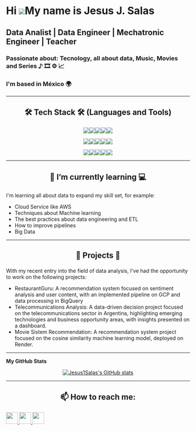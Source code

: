 
  
Hi ![](https://user-images.githubusercontent.com/18350557/176309783-0785949b-9127-417c-8b55-ab5a4333674e.gif)My name is Jesus J. Salas
===================================================================================================================================


Data Analist | Data Engineer | Mechatronic Engineer | Teacher
--------------------------------------------

### Passionate about: Tecnology, all about data, Music, Movies and Series ♪ 🎞️  ⚙️ 📈
### I'm based in México 🌍  


--------------------------------------------
<h2>
 <p align="center"> 🛠️ Tech Stack 🛠️ (Languages and Tools)</p> 
</h2>
<p align="center">
<img src=https://img.shields.io/badge/-Python-3776AB?style=flat&logo=python&logoColor=whitehttps://img.shields.io/badge/-Python-3776AB?style=flat&logo=python&logoColor=white><img src=https://img.shields.io/badge/Numpy-013243?style=flat&logo=numpy&logoColor=white><img src=https://img.shields.io/badge/BigQuery-FFB6B0?style=flat&logo=google-bigquery&logoColor=white><img src=https://img.shields.io/badge/GCP-4285F4?style=flat&logo=google-cloud&logoColor=white><img src=https://img.shields.io/badge/-SQL-4479A1?style=flat&logo=sql&logoColor=white>
</p>

<p align="center">
<img src=https://img.shields.io/badge/Pandas-150458?style=flat&logo=pandas&logoColor=white><img src=https://img.shields.io/badge/Docker-2496ED?style=flat&logo=docker&logoColor=white><img src=https://img.shields.io/badge/Jupyter-F37626?style=flat&logo=jupyter&logoColor=white><img src=https://img.shields.io/badge/MySQL-4479A1?style=flat&logo=mysql&logoColor=white><img src=https://img.shields.io/badge/Power%20BI-F2C811?style=flat&logo=power-bi&logoColor=white>
</p>

<p align="center">
<img src=https://img.shields.io/badge/Tableau-E97627?style=flat&logo=tableau&logoColor=white><img src=https://img.shields.io/badge/Scikit--Learn-F7931E?style=flat&logo=scikit-learn&logoColor=white><img src=https://img.shields.io/badge/Git-F05032?style=flat&logo=git&logoColor=white><img src=https://img.shields.io/badge/GitHub-181717?style=flat&logo=github&logoColor=white><img src=https://img.shields.io/badge/VS%20Code-007ACC?style=flat&logo=visual-studio-code&logoColor=white>
</p>

-------------------------------------------
<h2>
 <p align="center"> 🌱 I’m currently learning  💻   </p> 
</h2>

I'm learning all about data to expand my skill set, for example:

* Cloud Service like AWS
* Techniques about Machine learning
* The best practices about data engineering and ETL
* How to improve pipelines
* Big Data 
------------------------------------------

<h2>
 <p align="center"> 🔬 Projects 🔬 </p> 
</h2>

With my recent entry into the field of data analysis, I've had the opportunity to work on the following projects:

* RestaurantGuru: A recommendation system focused on sentiment analysis and user content, with an implemented pipeline on GCP and data processing in BigQuery
* Telecommunications Analysis: A data-driven decision project focused on the telecommunications sector in Argentina, highlighting emerging technologies and business opportunity areas, with insights presented on a dashboard.
* Movie Sistem Recommendation: A recommendation system project focused on the cosine similarity machine learning model, deployed on Render.

--- 

<b>My GitHub Stats</b>
<p align="center">
<a href="http://www.github.com/Jesus1Salas"><img src="https://github-readme-stats.vercel.app/api?username=Jesus1Salas&show_icons=true&hide=stars,&count_private=true&title_color=0891b2&text_color=ffffff&icon_color=0891b2&bg_color=1c1917&hide_border=true&show_icons=true" alt="Jesus1Salas's GitHub stats" /></a>
</p>

--- 

<h2>
 <p align="center"> 📫 How to reach me: </p> 
</h2>

<p align="left"> <a href="https://www.facebook.com/Sirik.leonhart" target="_blank" rel="noreferrer"> <picture> <source media="(prefers-color-scheme: dark)" srcset="https://raw.githubusercontent.com/danielcranney/readme-generator/main/public/icons/socials/facebook-dark.svg" /> <source media="(prefers-color-scheme: light)" srcset="https://raw.githubusercontent.com/danielcranney/readme-generator/main/public/icons/socials/facebook.svg" /> <img src="https://raw.githubusercontent.com/danielcranney/readme-generator/main/public/icons/socials/facebook.svg" width="32" height="32" /> </picture> </a> <a href="https://www.github.com/Jesus1Salas" target="_blank" rel="noreferrer"> <picture> <source media="(prefers-color-scheme: dark)" srcset="https://raw.githubusercontent.com/danielcranney/readme-generator/main/public/icons/socials/github-dark.svg" /> <source media="(prefers-color-scheme: light)" srcset="https://raw.githubusercontent.com/danielcranney/readme-generator/main/public/icons/socials/github.svg" /> <img src="https://raw.githubusercontent.com/danielcranney/readme-generator/main/public/icons/socials/github.svg" width="32" height="32" /> </picture> </a> <a href="https://www.linkedin.com/in/jesus-joaquín-salas-395b1324b" target="_blank" rel="noreferrer"> <picture> <source media="(prefers-color-scheme: dark)" srcset="https://raw.githubusercontent.com/danielcranney/readme-generator/main/public/icons/socials/linkedin-dark.svg" /> <source media="(prefers-color-scheme: light)" srcset="https://raw.githubusercontent.com/danielcranney/readme-generator/main/public/icons/socials/linkedin.svg" /> <img src="https://raw.githubusercontent.com/danielcranney/readme-generator/main/public/icons/socials/linkedin.svg" width="32" height="32" /> </picture> </a></p>

<!--
**Jesus1Salas/Jesus1Salas** is a ✨ _special_ ✨ repository because its `README.md` (this file) appears on your GitHub profile.

Here are some ideas to get you started:

- 🔭 I’m currently working on ...
- 🌱 I’m currently learning ...
- 👯 I’m looking to collaborate on ...
- 🤔 I’m looking for help with ...
- 💬 Ask me about ...
- 📫 How to reach me: ...
- 😄 Pronouns: ...
- ⚡ Fun fact: ...
-->

